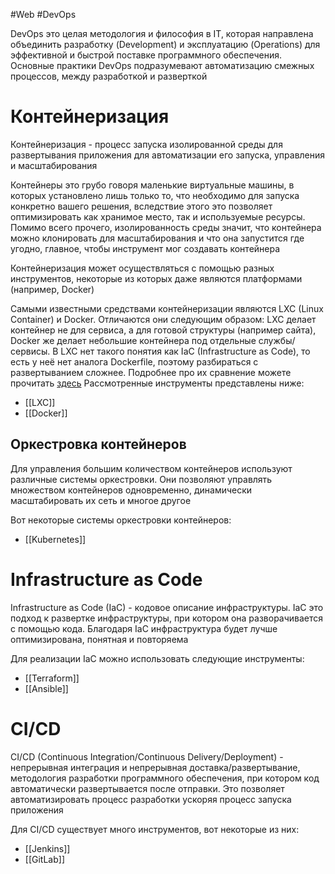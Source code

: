 #Web #DevOps

DevOps это целая методология и философия в IT, которая направлена объединить разработку (Development) и эксплуатацию (Operations) для эффективной и быстрой поставке программного обеспечения. Основные практики DevOps подразумевают автоматизацию смежных процессов, между разработкой и разверткой
# Контейнеризация
Контейнеризация - процесс запуска изолированной среды для развертывания приложения для автоматизации его запуска, управления и масштабирования

Контейнеры это грубо говоря маленькие виртуальные машины, в которых установлено лишь только то, что необходимо для запуска конкретно вашего решения, вследствие этого это позволяет оптимизировать как хранимое место, так и используемые ресурсы. Помимо всего прочего, изолированность среды значит, что контейнера можно клонировать для масштабирования и что она запустится где угодно, главное, чтобы инструмент мог создавать контейнера

Контейнеризация может осуществляться с помощью разных инструментов, некоторые из которых даже являются платформами (например, Docker)

Самыми известными средствами контейнеризации являются LXC (Linux Container) и Docker. Отличаются они следующим образом: LXC делает контейнер не для сервиса, а для готовой структуры (например сайта), Docker же делает небольшие контейнера под отдельные службы/сервисы. В LXC нет такого понятия как IaC (Infrastructure as Code), то есть у неё нет аналога Dockerfile, поэтому разбираться с развертыванием сложнее. Подробнее про их сравнение можете прочитать [здесь](https://habr.com/ru/articles/563040/)
Рассмотренные инструменты представлены ниже:
- [[LXC]]
- [[Docker]]

## Оркестровка контейнеров
Для управления большим количеством контейнеров используют различные системы оркестровки. Они позволяют управлять множеством контейнеров одновременно, динамически масштабировать их сеть и многое другое

Вот некоторые системы оркестровки контейнеров:
- [[Kubernetes]]

# Infrastructure as Code
Infrastructure as Code (IaC) - кодовое описание инфраструктуры. IaC это подход к развертке инфраструктуры, при котором она разворачивается с помощью кода. Благодаря IaC инфраструктура будет лучше оптимизирована, понятная и повторяема

Для реализации IaC можно использовать следующие инструменты:
- [[Terraform]]
- [[Ansible]]

# CI/CD
CI/CD (Continuous Integration/Continuous Delivery/Deployment) - непрерывная интеграция и непрерывная доставка/развертывание, методология разработки программного обеспечения, при котором код автоматически развертывается после отправки. Это позволяет автоматизировать процесс разработки ускоряя процесс запуска приложения

Для CI/CD существует много инструментов, вот некоторые из них:
- [[Jenkins]]
- [[GitLab]]